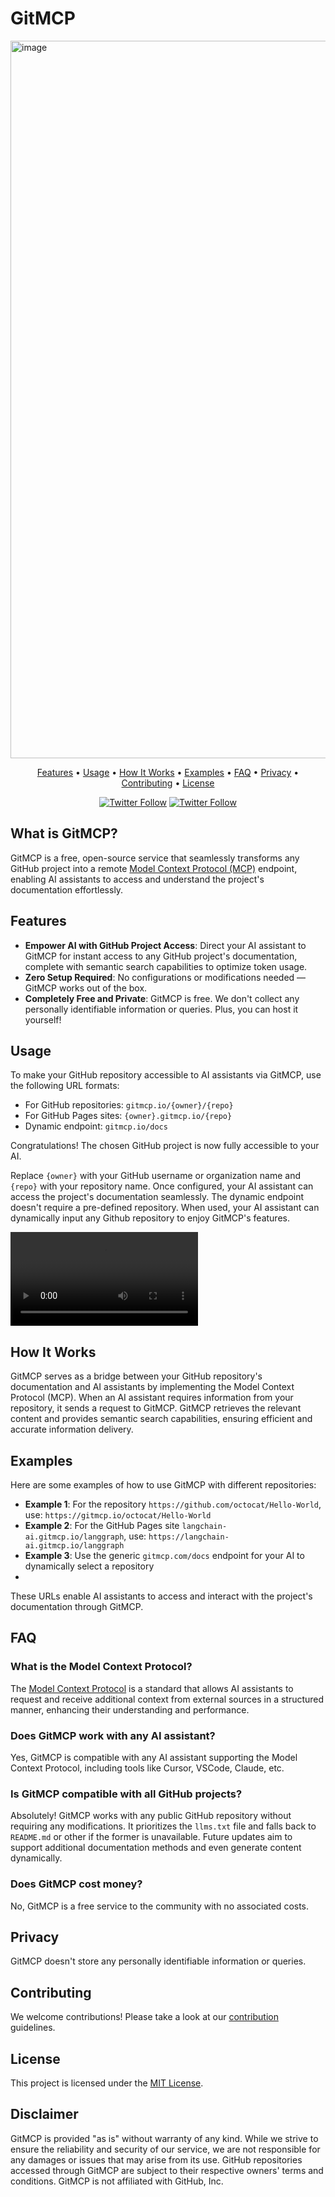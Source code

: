 # GitMCP

<img width="1148" alt="image" src="https://github.com/user-attachments/assets/e0c719d2-62f4-450e-90f3-c7dd0194f0b9" />

<p align="center">
  <a href="#features">Features</a> •
  <a href="#usage">Usage</a> •
  <a href="#how-it-works">How It Works</a> •
  <a href="#examples">Examples</a> •
  <a href="#faq">FAQ</a> •
  <a href="#privacy">Privacy</a> •
  <a href="#contributing">Contributing</a> •
  <a href="#license">License</a>
</p>
<div align="center">

[![Twitter Follow](https://img.shields.io/twitter/follow/idosal1?style=social)](https://twitter.com/idosal1)
[![Twitter Follow](https://img.shields.io/twitter/follow/liadyosef?style=social)](https://twitter.com/liadyosef)
</div>

## What is GitMCP?

GitMCP is a free, open-source service that seamlessly transforms any GitHub project into a remote [Model Context Protocol (MCP)](https://modelcontextprotocol.github.io/) endpoint, enabling AI assistants to access and understand the project's documentation effortlessly.

## Features

- **Empower AI with GitHub Project Access**: Direct your AI assistant to GitMCP for instant access to any GitHub project's documentation, complete with semantic search capabilities to optimize token usage.
- **Zero Setup Required**: No configurations or modifications needed — GitMCP works out of the box.
- **Completely Free and Private**: GitMCP is free. We don't collect any personally identifiable information or queries. Plus, you can host it yourself!

## Usage

To make your GitHub repository accessible to AI assistants via GitMCP, use the following URL formats:

- For GitHub repositories: `gitmcp.io/{owner}/{repo}` 
- For GitHub Pages sites: `{owner}.gitmcp.io/{repo}`
- Dynamic endpoint: `gitmcp.io/docs`

Congratulations! The chosen GitHub project is now fully accessible to your AI.

Replace `{owner}` with your GitHub username or organization name and `{repo}` with your repository name. Once configured, your AI assistant can access the project's documentation seamlessly.
The dynamic endpoint doesn't require a pre-defined repository. When used, your AI assistant can dynamically input any Github repository to enjoy GitMCP's features.

<video src="https://github.com/user-attachments/assets/2c3afaf9-6c08-436e-9efd-db8710554430"></video>

## How It Works

GitMCP serves as a bridge between your GitHub repository's documentation and AI assistants by implementing the Model Context Protocol (MCP). When an AI assistant requires information from your repository, it sends a request to GitMCP. GitMCP retrieves the relevant content and provides semantic search capabilities, ensuring efficient and accurate information delivery.

## Examples

Here are some examples of how to use GitMCP with different repositories:

- **Example 1**: For the repository `https://github.com/octocat/Hello-World`, use: `https://gitmcp.io/octocat/Hello-World`
- **Example 2**: For the GitHub Pages site `langchain-ai.gitmcp.io/langgraph`, use: `https://langchain-ai.gitmcp.io/langgraph`
- **Example 3**: Use the generic `gitmcp.com/docs` endpoint for your AI to dynamically select a repository
- 
These URLs enable AI assistants to access and interact with the project's documentation through GitMCP.

## FAQ

### What is the Model Context Protocol?

The [Model Context Protocol](https://modelcontextprotocol.github.io/) is a standard that allows AI assistants to request and receive additional context from external sources in a structured manner, enhancing their understanding and performance.

### Does GitMCP work with any AI assistant?

Yes, GitMCP is compatible with any AI assistant supporting the Model Context Protocol, including tools like Cursor, VSCode, Claude, etc.

### Is GitMCP compatible with all GitHub projects?

Absolutely! GitMCP works with any public GitHub repository without requiring any modifications. It prioritizes the `llms.txt` file and falls back to `README.md` or other if the former is unavailable. Future updates aim to support additional documentation methods and even generate content dynamically.

### Does GitMCP cost money?

No, GitMCP is a free service to the community with no associated costs.

## Privacy

GitMCP doesn't store any personally identifiable information or queries.

## Contributing

We welcome contributions! Please take a look at our [contribution](https://github.com/idosal/git-mcp/blob/main/.github/CONTRIBUTING.md) guidelines.

## License

This project is licensed under the [MIT License](LICENSE).

## Disclaimer

GitMCP is provided "as is" without warranty of any kind. While we strive to ensure the reliability and security of our service, we are not responsible for any damages or issues that may arise from its use. GitHub repositories accessed through GitMCP are subject to their respective owners' terms and conditions. GitMCP is not affiliated with GitHub, Inc.
